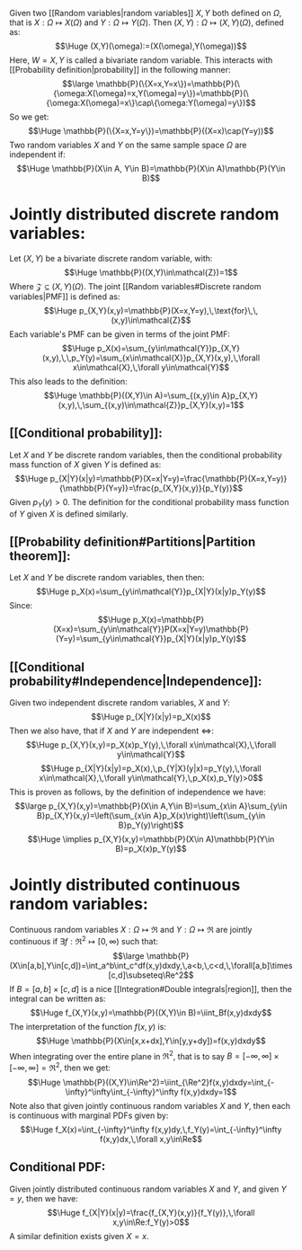Given two [[Random variables|random variables]] $X,Y$ both defined on $\Omega$, that is $X:\Omega\mapsto X(\Omega)$ and $Y:\Omega\mapsto Y(\Omega)$. Then $(X,Y):\Omega\mapsto(X,Y)(\Omega)$, defined as:$$\Huge (X,Y)(\omega):=(X(\omega),Y(\omega))$$
Here, $W=X,Y$ is called a bivariate random variable. This interacts with [[Probability definition|probability]] in the following manner:$$\large \mathbb{P}(\{X=x,Y=x\})=\mathbb{P}(\{\omega:X(\omega)=x,Y(\omega)=y\})=\mathbb{P}(\{\omega:X(\omega)=x\}\cap\{\omega:Y(\omega)=y\})$$
So we get:$$\Huge \mathbb{P}(\{X=x,Y=y\})=\mathbb{P}((X=x)\cap(Y=y))$$
Two random variables $X$ and $Y$ on the same sample space $\Omega$ are independent if:$$\Huge \mathbb{P}(X\in A, Y\in B)=\mathbb{P}(X\in A)\mathbb{P}(Y\in B)$$

# Jointly distributed discrete random variables:

Let $(X,Y)$ be a bivariate discrete random variable, with:$$\Huge \mathbb{P}((X,Y)\in\mathcal{Z})=1$$
Where $\mathcal{Z}\subseteq(X,Y)(\Omega)$. The joint [[Random variables#Discrete random variables|PMF]] is defined as:$$\Huge p_{X,Y}(x,y)=\mathbb{P}(X=x,Y=y),\,\text{for}\,\,(x,y)\in\mathcal{Z}$$
Each variable's PMF can be given in terms of the joint PMF:$$\Huge p_X(x)=\sum_{y\in\mathcal{Y}}p_{X,Y}(x,y),\,\,p_Y(y)=\sum_{x\in\mathcal{X}}p_{X,Y}(x,y),\,\forall x\in\mathcal{X},\,\forall y\in\mathcal{Y}$$
This also leads to the definition:$$\Huge \mathbb{P}((X,Y)\in A)=\sum_{(x,y)\in A}p_{X,Y}(x,y),\,\sum_{(x,y)\in\mathcal{Z}}p_{X,Y}(x,y)=1$$
## [[Conditional probability]]:

Let $X$ and $Y$ be discrete random variables, then the conditional probability mass function of $X$ given $Y$ is defined as:$$\Huge p_{X|Y}(x|y)=\mathbb{P}(X=x|Y=y)=\frac{\mathbb{P}(X=x,Y=y)}{\mathbb{P}(Y=y)}=\frac{p_{X,Y}(x,y)}{p_Y(y)}$$
Given $p_Y(y)>0$. The definition for the conditional probability mass function of $Y$ given $X$ is defined similarly.

## [[Probability definition#Partitions|Partition theorem]]:

Let $X$ and $Y$ be discrete random variables, then then:$$\Huge p_X(x)=\sum_{y\in\mathcal{Y}}p_{X|Y}(x|y)p_Y(y)$$
Since:$$\Huge p_X(x)=\mathbb{P}(X=x)=\sum_{y\in\mathcal{Y}}P(X=x|Y=y)\mathbb{P}(Y=y)=\sum_{y\in\mathcal{Y}}p_{X|Y}(x|y)p_Y(y)$$
## [[Conditional probability#Independence|Independence]]:

Given two independent discrete random variables, $X$ and $Y$:$$\Huge p_{X|Y}(x|y)=p_X(x)$$
Then we also have, that if $X$ and $Y$ are independent $\iff$:
$$\Huge p_{X,Y}(x,y)=p_X(x)p_Y(y),\,\forall x\in\mathcal{X},\,\forall y\in\mathcal{Y}$$$$\Huge p_{X|Y}(x|y)=p_X(x),\,p_{Y|X}(y|x)=p_Y(y),\,\forall x\in\mathcal{X},\,\forall y\in\mathcal{Y},\,p_X(x),p_Y(y)>0$$
This is proven as follows, by the definition of independence we have:$$\large p_{X,Y}(x,y)=\mathbb{P}(X\in A,Y\in B)=\sum_{x\in A}\sum_{y\in B}p_{X,Y}(x,y)=\left(\sum_{x\in A}p_X(x)\right)\left(\sum_{y\in B}p_Y(y)\right)$$$$\Huge \implies p_{X,Y}(x,y)=\mathbb{P}(X\in A)\mathbb{P}(Y\in B)=p_X(x)p_Y(y)$$

# Jointly distributed continuous random variables:

Continuous random variables $X:\Omega\mapsto\Re$ and $Y:\Omega\mapsto\Re$ are jointly continuous if $\exists f:\Re^2\mapsto[0,\infty)$ such that:$$\large \mathbb{P}(X\in[a,b],Y\in[c,d])=\int_a^b\int_c^df(x,y)dxdy,\,a<b,\,c<d,\,\forall[a,b]\times[c,d]\subseteq\Re^2$$
If $B=[a,b]\times[c,d]$ is a nice [[Integration#Double integrals|region]], then the integral can be written as:$$\Huge f_{X,Y}(x,y)=\mathbb{P}((X,Y)\in B)=\iint_Bf(x,y)dxdy$$
The interpretation of the function $f(x,y)$ is:
$$\Huge \mathbb{P}(X\in[x,x+dx],Y\in[y,y+dy])=f(x,y)dxdy$$
When integrating over the entire plane in $\Re^2$, that is to say $B=[-\infty,\infty]\times[-\infty,\infty]=\Re^2$, then we get:$$\Huge \mathbb{P}((X,Y)\in\Re^2)=\iint_{\Re^2}f(x,y)dxdy=\int_{-\infty}^\infty\int_{-\infty}^\infty f(x,y)dxdy=1$$
Note also that given jointly continuous random variables $X$ and $Y$, then each is continuous with marginal PDFs given by:$$\Huge f_X(x)=\int_{-\infty}^\infty f(x,y)dy,\,f_Y(y)=\int_{-\infty}^\infty f(x,y)dx,\,\forall x,y\in\Re$$
## Conditional PDF:

Given jointly distributed continuous random variables $X$ and $Y$, and given $Y=y$, then we have:$$\Huge f_{X|Y}(x|y)=\frac{f_{X,Y}(x,y)}{f_Y(y)},\,\forall x,y\in\Re:f_Y(y)>0$$
A similar definition exists given $X=x$.

